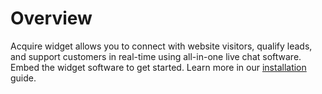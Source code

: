# Overview

Acquire widget allows you to connect with website visitors, qualify leads, and support customers in real-time using all-in-one live chat software. Embed the widget software to get started. Learn more in our [installation](https://developer.acquire.io/widget/installation) guide. 

